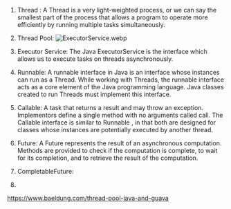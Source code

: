 1. Thread : A Thread is a very light-weighted process, or we can say the smallest part of the process that allows a 
           program to operate more efficiently by running multiple tasks simultaneously.
2. Thread Pool:
   ![ExecutorService.webp](..%2F..%2FDownloads%2FExecutorService.webp)
3. Executor Service: The Java ExecutorService is the interface which allows us to execute tasks on threads asynchronously.
4. Runnable: A runnable interface in Java is an interface whose instances can run as a Thread. While working with Threads, the runnable interface acts as a core element of the Java programming language. 
             Java classes created to run Threads must implement this interface.

5. Callable: A task that returns a result and may throw an exception. Implementors define a single method with no arguments called call. 
             The Callable interface is similar to Runnable , in that both are designed for classes whose instances are potentially executed by another thread.
6. Future: A Future represents the result of an asynchronous computation. 
       Methods are provided to check if the computation is complete, to wait for its completion, and to retrieve the result of the computation.
7. CompletableFuture: 
8. 


https://www.baeldung.com/thread-pool-java-and-guava
